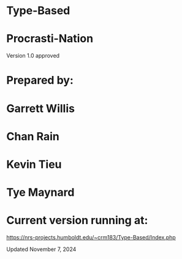 # Type-Based
# Procrasti-Nation
Version 1.0 approved
# Prepared by: 
# Garrett Willis 
# Chan Rain 
# Kevin Tieu
# Tye Maynard

# Current version running at:
https://nrs-projects.humboldt.edu/~crm183/Type-Based/Index.php

Updated November 7, 2024

